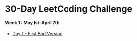 # 30-Day LeetCoding Challenge
#### Week 1 : May 1st–April 7th
* [Day 1 - First Bad Version](Week-1/DAY1.md)
